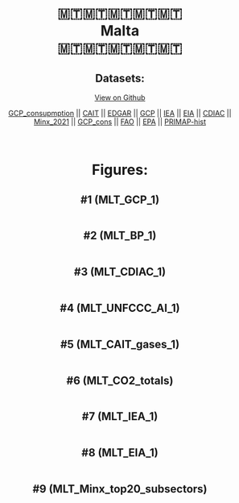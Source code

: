 
<center>
<h1 align="center">
🇲🇹🇲🇹🇲🇹🇲🇹🇲🇹
<br>
Malta
<br>
🇲🇹🇲🇹🇲🇹🇲🇹🇲🇹
</h1>
<h2>Datasets:</h2>
<p><a href="https://github.com/dquintani/Greenhouse-Data/tree/master/country_data/MLT_Malta/data">View on Github</a>
<br></p><p><a href="data/MLT_GCP_consupmption.csv">GCP_consupmption</a> || <a href="data/MLT_CAIT.csv">CAIT</a> || <a href="data/MLT_EDGAR.csv">EDGAR</a> || <a href="data/MLT_GCP.csv">GCP</a> || <a href="data/MLT_IEA.csv">IEA</a> || <a href="data/MLT_EIA.csv">EIA</a> || <a href="data/MLT_CDIAC.csv">CDIAC</a> || <a href="data/MLT_Minx_2021.csv">Minx_2021</a> || <a href="data/MLT_GCP_cons.csv">GCP_cons</a> || <a href="data/MLT_FAO.csv">FAO</a> || <a href="data/MLT_EPA.csv">EPA</a> || <a href="data/MLT_PRIMAP-hist.csv">PRIMAP-hist</a></p><p><br></p>
<h1>Figures:</h1><h2>#1 (MLT_GCP_1)</h2>
<p><img alt="" src="figures/MLT_GCP_1.png" /></p><h2>#2 (MLT_BP_1)</h2>
<p><img alt="" src="figures/MLT_BP_1.png" /></p><h2>#3 (MLT_CDIAC_1)</h2>
<p><img alt="" src="figures/MLT_CDIAC_1.png" /></p><h2>#4 (MLT_UNFCCC_AI_1)</h2>
<p><img alt="" src="figures/MLT_UNFCCC_AI_1.png" /></p><h2>#5 (MLT_CAIT_gases_1)</h2>
<p><img alt="" src="figures/MLT_CAIT_gases_1.png" /></p><h2>#6 (MLT_CO2_totals)</h2>
<p><img alt="" src="figures/MLT_CO2_totals.png" /></p><h2>#7 (MLT_IEA_1)</h2>
<p><img alt="" src="figures/MLT_IEA_1.png" /></p><h2>#8 (MLT_EIA_1)</h2>
<p><img alt="" src="figures/MLT_EIA_1.png" /></p><h2>#9 (MLT_Minx_top20_subsectors)</h2>
<p><img alt="" src="figures/MLT_Minx_top20_subsectors.png" /></p>